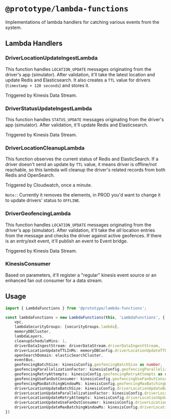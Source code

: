 # `@prototype/lambda-functions`

Implementations of lambda handlers for catching various events from the system.

## Lambda Handlers

### DriverLocationUpdateIngestLambda

This function handles `LOCATION_UPDATE` messages originating from the driver's app (simulator). After validation, it'll take the latest location and update Redis and Elasticsearch. It also creates a `TTL` value for drivers (`timestamp + 120 seconds`) and stores it.

Triggered by Kinesis Data Stream.

### DriverStatusUpdateIngestLambda

This function handles `STATUS_UPDATE` messages originating from the driver's app (simulator). After validation, it'll update Redis and Elasticsearch.

Triggered by Kinesis Data Stream.

### DriverLocationCleanupLambda

This function observes the current status of Redis and ElasticSearch. If a driver doesn't send an update by `TTL` value, it means driver is offline/not reachable, so this lambda will cleanup the driver's related records from both Redis and OpenSearch.

Triggered by Cloudwatch, once a minute.

`Note:`: Currently it removes the elements, in PROD you'd want to change it to update drivers' status to `OFFLINE`.

### DriverGeofencingLambda

This function handles `LOCATION_UPDATE` messages originating from the driver's app (simulator). After validation, it'll take the _all_ location entries from the message and checks the driver against active geofences. If there is an entry/exit event, it'll publish an event to Event bridge.

Triggered by Kinesis Data Stream.

### KinesisConsumer

Based on parameters, it'll register a "regular" kinesis event source or an enhanced fan out consumer for a data stream.

## Usage

```ts
import { LambdaFunctions } from '@prototype/lambda-functions';

const lambdaFunctions = new LambdaFunctions(this, 'LambdaFunctions', {
    vpc,
    lambdaSecurityGroups: [securityGroups.lambda],
    memoryDBCluster,
    lambdaLayers,
    cleanupScheduleMins: 1,
    driverDataIngestStream: driverDataStream.driverDataIngestStream,
    driverLocationUpdateTTLInMs: memoryDBConfig.driverLocationUpdateTTLInMS as number,
    openSearchDomain: elasticSearchCluster,
    eventBus,
    geofencingBatchSize: kinesisConfig.geofencingBatchSize as number,
    geofencingParallelizationFactor: kinesisConfig.geofencingParallelizationFactor as number,
    geofencingRetryAttempts: kinesisConfig.geofencingRetryAttempts as number,
    geofencingUseFanOutConsumer: kinesisConfig.geofencingUseFanOutConsumer as boolean,
    geofencingMaxBatchingWindowMs: kinesisConfig.geofencingMaxBatchingWindowMs as number,
    driverLocationUpdateBatchSize: kinesisConfig.driverLocationUpdateBatchSize as number,
    driverLocationUpdateParallelizationFactor: kinesisConfig.driverLocationUpdateParallelizationFactor as number,
    driverLocationUpdateRetryAttempts: kinesisConfig.driverLocationUpdateRetryAttempts as number,
    driverLocationUpdateUseFanOutConsumer: kinesisConfig.driverLocationUpdateUseFanOutConsumer as boolean,
    driverLocationUpdateMaxBatchingWindowMs: kinesisConfig.driverLocationUpdateMaxBatchingWindowMs as number,
})
```
